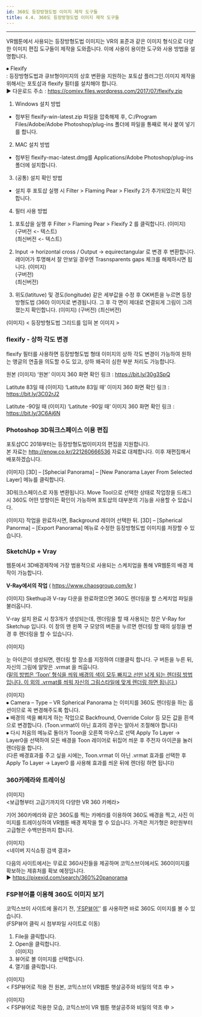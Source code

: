 ```yaml
---
id: 360도 등장방형도법 이미지 제작 도구들
title: 4.4. 360도 등장방형도법 이미지 제작 도구들
---
```


<hr />

VR웹툰에서 사용되는 등장방형도법 이미지는 VR의 표준과 같은 이미지 형식으로 다양한 이미지 편집 도구들이 제작을 도와줍니다. 이에 사용이 용이한 도구와 사용 방법을 설명합니다.

⦁	Flexify  
: 등장방형도법과 큐브형이미지의 상호 변환을 지원하는 포토샵 플러그인. ​이미지 제작을 위해서는 포토샵과 flexify 필터를 설치해야 합니다.  
  ▶︎ 다운로드 주소 : <https://comixv.files.wordpress.com/2017/07/flexify.zip>

1) Windows 설치 방법
- 첨부된 flexify-win-latest.zip 파일을 압축해제 후,
C:/Program Files/Adobe/Adobe Photoshop/plug-ins 폴더에 파일을 통째로 복사 붙여 넣기를 합니다.

2) MAC 설치 방법
- 첨부된 flexify-mac-latest.dmg를 Applications/Adobe Photoshop/plug-ins 폴더에 설치합니다.

3) (공통) 설치 확인 방법
- 설치 후 포토샵 실행 시 Filter > Flaming Pear > Flexify 2가 추가되었는지 확인합니다.

4) 필터 사용 방법
1. 포토샵을 실행 후 Filter > Flaming Pear > Flexify 2 를 클릭합니다.
(이미지)  
(구버전 <- 텍스트)  
(최신버전 <- 텍스트)

2.  Input -> horizontal cross / Output -> equirectangular 로 변경 후 변환합니다. 레이어가 투명해서 잘 안보일 경우엔 Trasnsparents gaps 체크를 해제하시면 됩니다.
(이미지)  
(구버전)  
(최신버전)

3. 위도(latituve) 및 경도(longitude) 같은 세부값을 수정 후 OK버튼을 누르면 등장방형도법 (360) 이미지로 변경됩니다. 그 후 각 면이 제대로 연결되게 그림이 그려졌는지 확인합니다.
(이미지)
(구버전)
(최신버전)

(이미지)
< 등장방형도법 그리드를 입혀 본 이미지 >

### flexify - 상하 각도 변경 ###
flexify 필터를 사용하면 등장방형도법 형태 이미지의 상하 각도 변경이 가능하여 원하는 앵글의 연출을 의도할 수도 있고, 상하 왜곡이 심한 부분 처리도 가능합니다. 

원본
(이미지)
‘원본’ 이미지 360 화면 확인 링크 : <https://bit.ly/30g3SpQ>

Latitute 83일 때
(이미지)
‘Latitute 83일 때’ 이미지 360 화면 확인 링크 : <https://bit.ly/3C02rJ2>

Latitute -90일 때
(이미지)
‘Latitute -90일 때’ 이미지 360 화면 확인 링크 : <https://bit.ly/3C6Aj6N>

### Photoshop 3D워크스페이스 이용 편집 ###
포토샵CC 2018부터는 등장방형도법이미지의 편집을 지원합니다.  
본 자료는 http://enow.co.kr/221260666536 자료로 대체합니다. 이후 재편집해서 배포하겠습니다.

(이미지)
[3D] – [Sphecial Panorama] – [New Panorama Layer From Selected Layer] 메뉴를 클릭합니다.

3D워크스페이스로 자동 변환됩니다. Move Tool으로 선택한 상태로 작업창을 드래그시 360도 어떤 방향이든 확인이 가능하며 포토샵의 대부분의 기능을 사용할 수 있습니다.

(이미지)
작업을 완료하시면, Background 레이어 선택한 뒤. [3D] – [Spherical Panorma] – [Export Panorama] 메뉴로 수정한 등장방형도법 이미지를 저장할 수 있습니다.

### SketchUp + Vray ###
웹툰에서 3D배경제작에 가장 범용적으로 사용되는 스케치업을 통해 VR웹툰의 배경 제작이 가능합니다.

**V-Ray에서의 작업**
( <https://www.chaosgroup.com/kr> )

(이미지)
 Skethup과 V-ray 다운을 완료하였으면 360도 렌더링을 할 스케치업 파일을 불러옵니다.  

V-ray 설치 완료 시 창3개가 생성되는데, 렌더링을 할 때 사용되는 창은 V-Ray for Sketchup 입니다. 이 창의 맨 왼쪽 구 모양의 버튼을 누르면 렌더링 할 때의 설정을 변경 후 렌더링을 할 수 있습니다. 

(이미지)

눈 아이콘이 생성되면, 렌더링 할 장소를 지정하여 더블클릭 합니다.
구 버튼을 누른 뒤, 자신의 그림에 알맞은 .vrmat 을 씌웁니다.  
(<u>밑의 방법은 ‘Toon’ 형식을 씌워 배경의 색이 모두 빠지고 선만 남게 되는 렌더링 방법입니다. 이 외의 .vrmat를 씌워 자신의 그림스타일에 맞게 렌더링 하면 됩니다.</u>)

(이미지)  
⦁	Camera – Type – VR Spherical Panorama 는 이미지를 360도 렌더링을 하는 옵션이므로 꼭 변경해주도록 합니다.  
⦁	배경의 색을 빠지게 하는 작업으로 Backfround, Override Color 등 모든 값을 흰색으로 변경합니다. (Toon.vrmat이 아닌 효과의 경우는 알아서 조절해야 합니다)  
⦁	다시 처음의 메뉴로 돌아가 Toon을 오른쪽 마우스로 선택 Apply To Layer -> Layer0을 선택하여 모든 배경을 Toon 레이어로 뒤집어 씌운 후 주전자 아이콘을 눌러 렌더링을 합니다.  
(다른 배경효과를 주고 싶을 시에는, Toon.vrmat 이 아닌 .vrmat 효과를 선택한 후 Apply To Layer -> Layer0 를 사용해 효과를 씌운 뒤에 렌더링 하면 됩니다)

### 360카메라와 트레이싱 ###

(이미지)  
<보급형부터 고급기까지의 다양한 VR 360 카메라>

기어 360카메라와 같은 360도를 찍는 카메라를 이용하여 360도 배경을 찍고, 사진 이미지를 트레이싱하여 VR웹툰 배경 제작을 할 수 있습니다. 가격은 저가형은 8만원부터 고급형은 수백만원까지 합니다.

(이미지)  
<네이버 지식쇼핑 검색 결과>  

다음의 사이트에서는 무료로 360사진들을 제공하며 코믹스브이에서도 360이미지를 확보하는 제휴처를 확보 예정입니다.  
▶︎ <https://pixexid.com/search/360%20panorama>

### FSP뷰어를 이용해 360도 이미지 보기 ###
코믹스브이 사이트에 올리기 전, ['FSP뷰어'](http://www.fsoft.it/FSPViewer/)' 를 사용하면 바로 360도 이미지를 볼 수 있습니다.  
(FSP뷰어 클릭 시 첨부파일 사이트로 이동)

1) File을 클릭합니다.  
2) Open을 클릭합니다.  
(이미지)  
3) 뷰어로 볼 이미지를 선택합니다.  
4) 열기를 클릭합니다.

(이미지)  
< FSP뷰어로 적용 전 원본, 코믹스브이 VR웹툰 햇살공주와 비밀의 약초 中 >

(이미지)  
< FSP뷰어로 적용한 모습, 코믹스브이 VR 웹툰 햇살공주와 비밀의 약초 中 >




